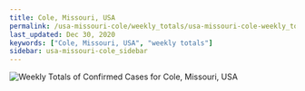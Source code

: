 ```yaml
---
title: Cole, Missouri, USA
permalink: /usa-missouri-cole/weekly_totals/usa-missouri-cole-weekly_totals.html
last_updated: Dec 30, 2020
keywords: ["Cole, Missouri, USA", "weekly totals"]
sidebar: usa-missouri-cole_sidebar
---
```


![Weekly Totals of Confirmed Cases for Cole, Missouri, USA](/covid_tracker/images/graphs/usa-missouri-cole-weekly_totals_graph.png)
